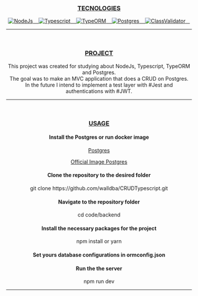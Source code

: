 <div align="center">
  <h3><a id="user-content--tecnologies" class="anchor" aria-hidden="true" href="#-tecnologies">TECNOLOGIES</a></h3>
  <a href="https://nodejs.org/en/" rel="nofollow">
    <img alt="NodeJs" src="https://img.shields.io/badge/Node-blue">&nbsp;&nbsp;&nbsp;
  </a>

  <a href="https://www.typescriptlang.org/" rel="nofollow">
    <img alt="Typescript" src="https://img.shields.io/badge/Typescript-blue">&nbsp;&nbsp;&nbsp;
  </a>
                                                                      
  <a href="https://typeorm.io/" rel="nofollow">
    <img alt="TypeORM" src="https://img.shields.io/badge/TypeORM-blue">&nbsp;&nbsp;&nbsp;
  </a>
                                                                      
  <a href="https://www.postgresql.org/" rel="nofollow">
    <img alt="Postgres" src="https://img.shields.io/badge/Postgres-blue">&nbsp;&nbsp;&nbsp;
  </a>

  <a href="https://github.com/typestack/class-validator" rel="nofollow">
    <img alt="ClassValidator" src="https://img.shields.io/badge/ClassValidator-blue">&nbsp;&nbsp;&nbsp;
  </a>
</div><hr/><br/>

<div align="center">
  <h3><a id="user-content--project" class="anchor" aria-hidden="true" href="#-project">PROJECT</a></h3>
  <span> This project was created for studying about NodeJs, Typescript, TypeORM and Postgres. <span><br/>
  <span> The goal was to make an MVC application that does a CRUD on Postgres. <span><br/>
  <span> In the future I intend to implement a test layer with #Jest and authentications with #JWT. </p>
</div><hr/><br/>

<div align="center">
  <h3><a id="user-content--usage" class="anchor" aria-hidden="true" href="#-usage">USAGE</a></h3>

  <h4>Install the Postgres or run docker image</h4>
  <p><a href="https://www.postgresql.org/y" rel="nofollow">Postgres</a></p>
  <p><a href="https://hub.docker.com/_/postgres" rel="nofollow">Official Image Postgres</a></p>

  <h4>Clone the repository to the desired folder</h4>
  <p>git clone https://github.com/walldba/CRUDTypescript.git</p>

  <h4>Navigate to the repository folder</h4>
  <p>cd code/backend</p>

  <h4>Install the necessary packages for the project</h4>
  <p>npm install or yarn</p>

  <h4>Set yours database configurations in ormconfig.json</h4>
  
  <h4>Run the the server</h4>
  <p>npm run dev</p>

</div><hr/><br/>
